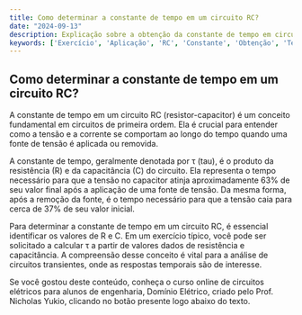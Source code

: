 ```yaml
---
title: Como determinar a constante de tempo em um circuito RC?
date: "2024-09-13"
description: Explicação sobre a obtenção da constante de tempo em circuitos RC.
keywords: ['Exercício', 'Aplicação', 'RC', 'Constante', 'Obtenção', 'Tensão', 'Fonte']
---
```


## Como determinar a constante de tempo em um circuito RC?

A constante de tempo em um circuito RC (resistor-capacitor) é um conceito fundamental em circuitos de primeira ordem. Ela é crucial para entender como a tensão e a corrente se comportam ao longo do tempo quando uma fonte de tensão é aplicada ou removida.

A constante de tempo, geralmente denotada por τ (tau), é o produto da resistência (R) e da capacitância (C) do circuito. Ela representa o tempo necessário para que a tensão no capacitor atinja aproximadamente 63% de seu valor final após a aplicação de uma fonte de tensão. Da mesma forma, após a remoção da fonte, é o tempo necessário para que a tensão caia para cerca de 37% de seu valor inicial.

Para determinar a constante de tempo em um circuito RC, é essencial identificar os valores de R e C. Em um exercício típico, você pode ser solicitado a calcular τ a partir de valores dados de resistência e capacitância. A compreensão desse conceito é vital para a análise de circuitos transientes, onde as respostas temporais são de interesse.

Se você gostou deste conteúdo, conheça o curso online de circuitos elétricos para alunos de engenharia, Domínio Elétrico, criado pelo Prof. Nicholas Yukio, clicando no botão presente logo abaixo do texto.